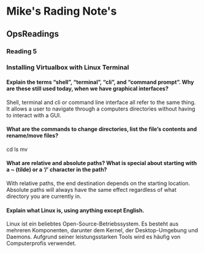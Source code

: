 # Mike's Rading Note's 

## OpsReadings


### Reading 5


### Installing Virtualbox with Linux Terminal



#### Explain the terms “shell”, “terminal”, “cli”, and “command prompt”. Why are these still used today, when we have graphical interfaces?

Shell, terminal and cli or command line interface all refer to the same thing. It allows a user to navigate through a computers directories without having to interact with a GUI.
  


#### What are the commands to change directories, list the file’s contents and rename/move files?
cd
ls
mv


#### What are relative and absolute paths? What is special about starting with a ~ (tilde) or a ‘/’ character in the path?
With relative paths, the end destination depends on the starting location. 
Absolute paths will always have the same effect regardless of what directory you are currently in.


#### Explain what Linux is, using anything except English.

Linux ist ein beliebtes Open-Source-Betriebssystem. Es besteht aus mehreren Komponenten, darunter dem Kernel, der Desktop-Umgebung und Daemons.
Aufgrund seiner leistungsstarken Tools wird es häufig von Computerprofis verwendet.
